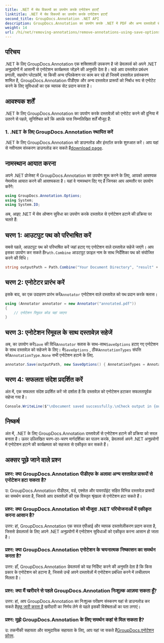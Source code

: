 ```yaml
---
title: .NET में सेव विकल्पों का उपयोग करके एनोटेशन हटाएँ
linktitle: .NET में सेव विकल्पों का उपयोग करके एनोटेशन हटाएँ
second_title: GroupDocs.Annotation .NET API
description: GroupDocs.Annotation का उपयोग करके .NET में PDF और अन्य दस्तावेज़ों से एनोटेशन हटाने का तरीका जानें। कोड उदाहरणों के साथ चरण-दर-चरण मार्गदर्शिका।
weight: 14
url: /hi/net/removing-annotations/remove-annotations-using-save-options/
---
```

## परिचय

.NET के लिए GroupDocs.Annotation एक शक्तिशाली उपकरण है जो डेवलपर्स को अपने .NET अनुप्रयोगों में आसानी से एनोटेशन कार्यक्षमता जोड़ने की अनुमति देता है। चाहे आप दस्तावेज़ प्रबंधन प्रणाली, सहयोग प्लेटफ़ॉर्म, या किसी अन्य एप्लिकेशन पर काम कर रहे हों जिसमें दस्तावेज़ प्रसंस्करण शामिल है, GroupDocs.Annotation पीडीएफ और अन्य दस्तावेज़ प्रारूपों को निर्बाध रूप से एनोटेट करने के लिए सुविधाओं का एक व्यापक सेट प्रदान करता है।

## आवश्यक शर्तें

.NET के लिए GroupDocs.Annotation का उपयोग करके दस्तावेज़ों को एनोटेट करने की दुनिया में उतरने से पहले, सुनिश्चित करें कि आपके पास निम्नलिखित शर्तें मौजूद हैं:

### 1. .NET के लिए GroupDocs.Annotation स्थापित करें

 .NET के लिए GroupDocs.Annotation को डाउनलोड और इंस्टॉल करके शुरुआत करें। आप यहां से नवीनतम संस्करण डाउनलोड कर सकते हैं[download page](https://releases.groupdocs.com/annotation/net/).

## नामस्थान आयात करना

अपने .NET प्रोजेक्ट में GroupDocs.Annotation का उपयोग शुरू करने के लिए, आपको आवश्यक नेमस्पेस आयात करने की आवश्यकता है। यहां वे नामस्थान दिए गए हैं जिनका आप आमतौर पर उपयोग करेंगे:

```csharp
using GroupDocs.Annotation.Options;
using System;
using System.IO;
```


अब, आइए .NET में सेव ऑप्शन सुविधा का उपयोग करके दस्तावेज़ से एनोटेशन हटाने की प्रक्रिया पर चलते हैं:

## चरण 1: आउटपुट पथ को परिभाषित करें

सबसे पहले, आउटपुट पथ को परिभाषित करें जहां हटाए गए एनोटेशन वाले दस्तावेज़ सहेजे जाएंगे। आप इसका उपयोग कर सकते हैं`Path.Combine` आउटपुट फ़ाइल नाम के साथ निर्देशिका पथ को संयोजित करने की विधि।

```csharp
string outputPath = Path.Combine("Your Document Directory", "result" + Path.GetExtension("input.pdf"));
```

## चरण 2: एनोटेटर प्रारंभ करें

 इसके बाद, का एक उदाहरण प्रारंभ करें`Annotator` एनोटेशन वाले दस्तावेज़ को पथ प्रदान करके क्लास।

```csharp
using (Annotator annotator = new Annotator("annotated.pdf"))
{
    // एनोटेशन रिमूवल कोड यहां जाएगा
}
```

## चरण 3: एनोटेशन रिमूवल के साथ दस्तावेज़ सहेजें

 अब, का उपयोग करें`Save` की विधि`Annotator` क्लास के साथ-साथ`SaveOptions` हटाए गए एनोटेशन के साथ दस्तावेज़ को सहेजने के लिए। में`SaveOptions` , ठीक`AnnotationTypes` संपत्ति को`AnnotationType.None` सभी एनोटेशन हटाने के लिए.

```csharp
annotator.Save(outputPath, new SaveOptions() { AnnotationTypes = AnnotationType.None });
```

## चरण 4: सफलता संदेश प्रदर्शित करें

अंत में, एक सफलता संदेश प्रदर्शित करें जो दर्शाता है कि दस्तावेज़ को एनोटेशन हटाकर सफलतापूर्वक सहेजा गया है।

```csharp
Console.WriteLine($"\nDocument saved successfully.\nCheck output in {outputPath}.");
```

## निष्कर्ष

अंत में, .NET के लिए GroupDocs.Annotation दस्तावेज़ों से एनोटेशन हटाने की प्रक्रिया को सरल बनाता है। ऊपर उल्लिखित चरण-दर-चरण मार्गदर्शिका का पालन करके, डेवलपर्स अपने .NET अनुप्रयोगों में एनोटेशन हटाने की कार्यक्षमता को सहजता से एकीकृत कर सकते हैं।

## अक्सर पूछे जाने वाले प्रश्न

### प्रश्न: क्या GroupDocs.Annotation पीडीएफ के अलावा अन्य दस्तावेज़ प्रारूपों से एनोटेशन हटा सकता है?

उ: GroupDocs.Annotation पीडीएफ, वर्ड, एक्सेल और पावरपॉइंट सहित विभिन्न दस्तावेज़ प्रारूपों का समर्थन करता है, जिससे आप दस्तावेज़ों की एक विस्तृत श्रृंखला से एनोटेशन हटा सकते हैं।

### प्रश्न: क्या GroupDocs.Annotation को मौजूदा .NET परियोजनाओं में एकीकृत करना आसान है?

उत्तर: हां, GroupDocs.Annotation एक सरल एपीआई और व्यापक दस्तावेज़ीकरण प्रदान करता है, जिससे डेवलपर्स के लिए अपने .NET अनुप्रयोगों में एनोटेशन सुविधाओं को एकीकृत करना आसान हो जाता है।

### प्रश्न: क्या GroupDocs.Annotation एनोटेशन के चयनात्मक निष्कासन का समर्थन करता है?

उत्तर: हाँ, GroupDocs.Annotation डेवलपर्स को यह निर्दिष्ट करने की अनुमति देता है कि किस प्रकार के एनोटेशन को हटाना है, जिससे उन्हें अपने दस्तावेज़ों में एनोटेशन प्रबंधित करने में लचीलापन मिलता है।

### प्रश्न: क्या मैं खरीदने से पहले GroupDocs.Annotation निःशुल्क आज़मा सकता हूँ?

 उत्तर: हां, आप GroupDocs.Annotation का निःशुल्क परीक्षण संस्करण यहां से डाउनलोड कर सकते हैं[पृष्ठ जारी करता है](https://releases.groupdocs.com/) खरीदारी का निर्णय लेने से पहले इसकी विशेषताओं का पता लगाएं।

### प्रश्न: मुझे GroupDocs.Annotation के लिए समर्थन कहां से मिल सकता है?

 उ: तकनीकी सहायता और सामुदायिक सहायता के लिए, आप यहां जा सकते हैं[GroupDocs.एनोटेशन फ़ोरम](https://forum.groupdocs.com/c/annotation/10).